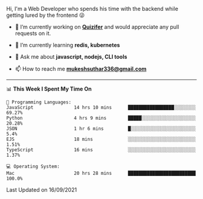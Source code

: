 Hi, I'm a Web Developer who spends his time with the backend while getting lured by the frontend 😜

- 🔭 I’m currently working on **[Quizifer](https://github.com/SutharMukesh/Quizifer/)** and would appreciate any pull requests on it.

- 🌱 I’m currently learning **redis, kubernetes**

- 💬 Ask me about **javascript, nodejs, CLI tools**

- 📫 How to reach me **mukeshsuthar336@gmail.com**

---
<!--START_SECTION:waka-->
📊 **This Week I Spent My Time On** 

```text
💬 Programming Languages: 
JavaScript               14 hrs 10 mins      █████████████████░░░░░░░░   69.27% 
Python                   4 hrs 9 mins        █████░░░░░░░░░░░░░░░░░░░░   20.28% 
JSON                     1 hr 6 mins         █░░░░░░░░░░░░░░░░░░░░░░░░   5.4% 
EJS                      18 mins             ░░░░░░░░░░░░░░░░░░░░░░░░░   1.51% 
TypeScript               16 mins             ░░░░░░░░░░░░░░░░░░░░░░░░░   1.37%

💻 Operating System: 
Mac                      20 hrs 28 mins      █████████████████████████   100.0%

```


 Last Updated on 16/09/2021
<!--END_SECTION:waka-->
